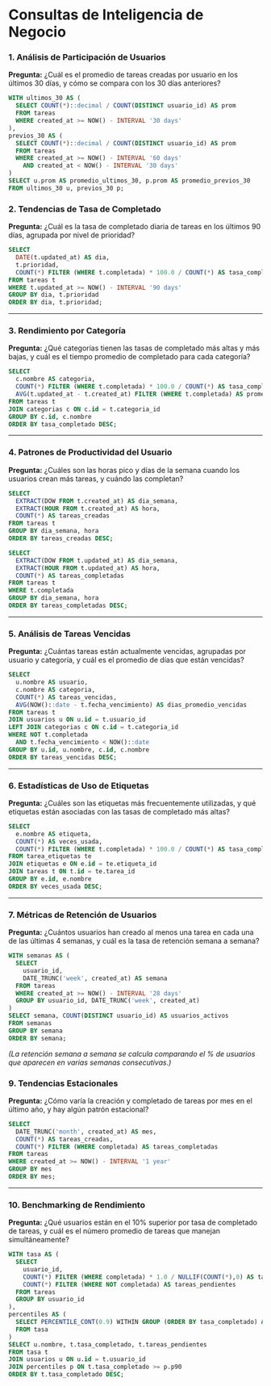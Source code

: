 # Consultas de Inteligencia de Negocio

### 1. Análisis de Participación de Usuarios

**Pregunta:** ¿Cuál es el promedio de tareas creadas por usuario en los últimos 30 días, y cómo se compara con los 30 días anteriores?

```sql
WITH ultimos_30 AS (
  SELECT COUNT(*)::decimal / COUNT(DISTINCT usuario_id) AS prom
  FROM tareas
  WHERE created_at >= NOW() - INTERVAL '30 days'
),
previos_30 AS (
  SELECT COUNT(*)::decimal / COUNT(DISTINCT usuario_id) AS prom
  FROM tareas
  WHERE created_at >= NOW() - INTERVAL '60 days'
    AND created_at < NOW() - INTERVAL '30 days'
)
SELECT u.prom AS promedio_ultimos_30, p.prom AS promedio_previos_30
FROM ultimos_30 u, previos_30 p;
```

### 2. Tendencias de Tasa de Completado

**Pregunta:** ¿Cuál es la tasa de completado diaria de tareas en los últimos 90 días, agrupada por nivel de prioridad?

```sql
SELECT
  DATE(t.updated_at) AS dia,
  t.prioridad,
  COUNT(*) FILTER (WHERE t.completada) * 100.0 / COUNT(*) AS tasa_completado
FROM tareas t
WHERE t.updated_at >= NOW() - INTERVAL '90 days'
GROUP BY dia, t.prioridad
ORDER BY dia, t.prioridad;
```

---

### 3. Rendimiento por Categoría

**Pregunta:** ¿Qué categorías tienen las tasas de completado más altas y más bajas, y cuál es el tiempo promedio de completado para cada categoría?

```sql
SELECT
  c.nombre AS categoria,
  COUNT(*) FILTER (WHERE t.completada) * 100.0 / COUNT(*) AS tasa_completado,
  AVG(t.updated_at - t.created_at) FILTER (WHERE t.completada) AS promedio_tiempo
FROM tareas t
JOIN categorias c ON c.id = t.categoria_id
GROUP BY c.id, c.nombre
ORDER BY tasa_completado DESC;
```

---

### 4. Patrones de Productividad del Usuario

**Pregunta:** ¿Cuáles son las horas pico y días de la semana cuando los usuarios crean más tareas, y cuándo las completan?

```sql
SELECT
  EXTRACT(DOW FROM t.created_at) AS dia_semana,
  EXTRACT(HOUR FROM t.created_at) AS hora,
  COUNT(*) AS tareas_creadas
FROM tareas t
GROUP BY dia_semana, hora
ORDER BY tareas_creadas DESC;

SELECT
  EXTRACT(DOW FROM t.updated_at) AS dia_semana,
  EXTRACT(HOUR FROM t.updated_at) AS hora,
  COUNT(*) AS tareas_completadas
FROM tareas t
WHERE t.completada
GROUP BY dia_semana, hora
ORDER BY tareas_completadas DESC;
```

---

### 5. Análisis de Tareas Vencidas

**Pregunta:** ¿Cuántas tareas están actualmente vencidas, agrupadas por usuario y categoría, y cuál es el promedio de días que están vencidas?

```sql
SELECT
  u.nombre AS usuario,
  c.nombre AS categoria,
  COUNT(*) AS tareas_vencidas,
  AVG(NOW()::date - t.fecha_vencimiento) AS dias_promedio_vencidas
FROM tareas t
JOIN usuarios u ON u.id = t.usuario_id
LEFT JOIN categorias c ON c.id = t.categoria_id
WHERE NOT t.completada
  AND t.fecha_vencimiento < NOW()::date
GROUP BY u.id, u.nombre, c.id, c.nombre
ORDER BY tareas_vencidas DESC;
```

---

### 6. Estadísticas de Uso de Etiquetas

**Pregunta:** ¿Cuáles son las etiquetas más frecuentemente utilizadas, y qué etiquetas están asociadas con las tasas de completado más altas?

```sql
SELECT
  e.nombre AS etiqueta,
  COUNT(*) AS veces_usada,
  COUNT(*) FILTER (WHERE t.completada) * 100.0 / COUNT(*) AS tasa_completado
FROM tarea_etiquetas te
JOIN etiquetas e ON e.id = te.etiqueta_id
JOIN tareas t ON t.id = te.tarea_id
GROUP BY e.id, e.nombre
ORDER BY veces_usada DESC;
```

---

### 7. Métricas de Retención de Usuarios

**Pregunta:** ¿Cuántos usuarios han creado al menos una tarea en cada una de las últimas 4 semanas, y cuál es la tasa de retención semana a semana?

```sql
WITH semanas AS (
  SELECT
    usuario_id,
    DATE_TRUNC('week', created_at) AS semana
  FROM tareas
  WHERE created_at >= NOW() - INTERVAL '28 days'
  GROUP BY usuario_id, DATE_TRUNC('week', created_at)
)
SELECT semana, COUNT(DISTINCT usuario_id) AS usuarios_activos
FROM semanas
GROUP BY semana
ORDER BY semana;
```

_(La retención semana a semana se calcula comparando el % de usuarios que aparecen en varias semanas consecutivas.)_

### 9. Tendencias Estacionales

**Pregunta:** ¿Cómo varía la creación y completado de tareas por mes en el último año, y hay algún patrón estacional?

```sql
SELECT
  DATE_TRUNC('month', created_at) AS mes,
  COUNT(*) AS tareas_creadas,
  COUNT(*) FILTER (WHERE completada) AS tareas_completadas
FROM tareas
WHERE created_at >= NOW() - INTERVAL '1 year'
GROUP BY mes
ORDER BY mes;
```

---

### 10. Benchmarking de Rendimiento

**Pregunta:** ¿Qué usuarios están en el 10% superior por tasa de completado de tareas, y cuál es el número promedio de tareas que manejan simultáneamente?

```sql
WITH tasa AS (
  SELECT
    usuario_id,
    COUNT(*) FILTER (WHERE completada) * 1.0 / NULLIF(COUNT(*),0) AS tasa_completado,
    COUNT(*) FILTER (WHERE NOT completada) AS tareas_pendientes
  FROM tareas
  GROUP BY usuario_id
),
percentiles AS (
  SELECT PERCENTILE_CONT(0.9) WITHIN GROUP (ORDER BY tasa_completado) AS p90
  FROM tasa
)
SELECT u.nombre, t.tasa_completado, t.tareas_pendientes
FROM tasa t
JOIN usuarios u ON u.id = t.usuario_id
JOIN percentiles p ON t.tasa_completado >= p.p90
ORDER BY t.tasa_completado DESC;
```
